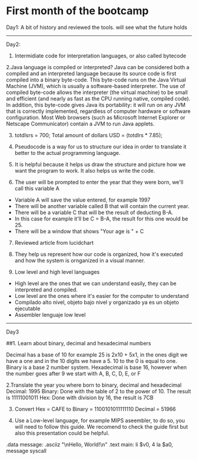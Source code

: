 # First month of the bootcamp 
Day1: A bit of history and reviewed the tools. will see what the future holds

--------------------------------------------------------------------------------------------------------------------------------------------------------------------------

Day2: 
1. Intermidiate code for interpretation languages, or also called bytecode

2.Java language is compiled or interpreted? 
Java can be considered both a compiled and an interpreted language because its source code is first compiled into a binary byte-code. This byte-code runs on the Java Virtual Machine (JVM), which is usually a software-based interpreter. The use of compiled byte-code allows the interpreter (the virtual machine) to be small and efficient (and nearly as fast as the CPU running native, compiled code). In addition, this byte-code gives Java its portability: it will run on any JVM that is correctly implemented, regardless of computer hardware or software configuration. Most Web browsers (such as Microsoft Internet Explorer or Netscape Communicator) contain a JVM to run Java applets.

3. totdlsrs = 700; Total amount of dollars
USD = (totdlrs * 7.85);

4. Pseudocode is a way for us to structure our idea in order to translate it better to the actual programming language.

5. It is helpful because it helps us draw the structure and picture how we want the program to work. It also helps us write the code.


6. The user will be prompted to enter the year that they were born, we'll call this variable A
- Variable A will save the value entered, for example 1997
- There will be another variable called B that will contain the current year.
- There will be a variable C that will be the result of deducting B-A.
- In this case for example it'll be C =  B-A, the result for this one would be 25.
- There will be a window that shows "Your age is " + C

7. Reviewed article from lucidchart

8. They help us represent how our code is organized, how it's executed and how the system is ornganized in a visual manner.

9.  Low level and high level languages

- High level are the ones that we can understand easily, they can be interpreted and compiled.
- Low level are the ones where it's easier for the computer to understand
- Compilado alto nivel, objeto bajo nivel y organizado ya es un objeto ejecutable
- Assembler lenguaje low level
 



---------------------------------------------------------------------------------------------------------



Day3 

##1. Learn about binary, decimal and hexadecimal numbers

Decimal has a base of 10 for example 25 is 2x10 + 5x1, in the ones digit we have a one and in the 10 digits we have a 5. 10 to the 0 is equal to one.
Binary is a base 2 number system.
Hexadecimal is base 16, however when the number goes after 9 we start with A, B, C, D, E, or F


2.Translate the year you where born to binary, decimal and hexadecimal
Decimal: 1995
Binary:  Done with the table of 2 to the power of 10. The result is 11111001011
Hex: Done with division by 16, the result is 7CB


3. Convert Hex = CAFE  to   Binary = 1100101011111110 Decimal =  51966

4. Use a Low-level language, for example MIPS aseembler, to do so, you will need to follow this guide. We recomend to check the guide first but also this presentation could be helpful.

.data
    message: .asciiz "\nHello, World!\n"
  .text
    main:
      li $v0, 4
      la $a0, message
      syscall



